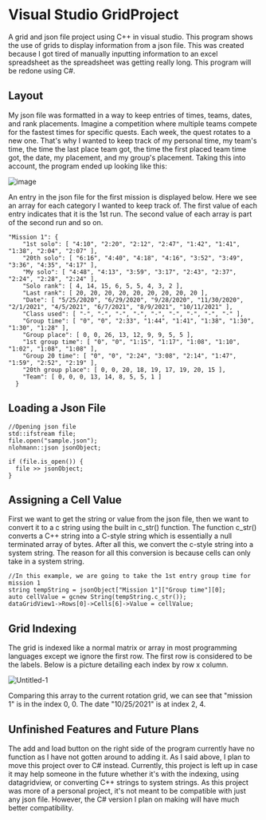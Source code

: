 # Visual Studio GridProject
A grid and json file project using C++ in visual studio. This program shows the use of grids to display information from a json file. This was created because I got tired of manually inputting information to an excel spreadsheet as the spreadsheet was getting really long. This program will be redone using C#.

**Layout**
-----------------------------------
My json file was formatted in a way to keep entries of times, teams, dates, and rank placements. Imagine a competition where multiple teams compete for the fastest times for specific quests. Each week, the quest rotates to a new one. That's why I wanted to keep track of my personal time, my team's time, the time the last place team got, the time the first placed team time got, the date, my placement, and my group's placement. Taking this into account, the program ended up looking like this:

![image](https://user-images.githubusercontent.com/100814612/160510571-62503dfc-4300-47af-bf54-dc8639061269.png)

An entry in the json file for the first mission is displayed below. Here we see an array for each category I wanted to keep track of. The first value of each entry indicates that it is the 1st run. The second value of each array is part of the second run and so on.

```
"Mission 1": {
    "1st solo": [ "4:10", "2:20", "2:12", "2:47", "1:42", "1:41", "1:38", "2:04", "2:07" ],
    "20th solo": [ "6:16", "4:40", "4:18", "4:16", "3:52", "3:49", "3:36", "4:35", "4:17" ],
    "My solo": [ "4:48", "4:13", "3:59", "3:17", "2:43", "2:37", "2:24", "2:28", "2:24" ],
    "Solo rank": [ 4, 14, 15, 6, 5, 5, 4, 3, 2 ],
    "Last rank": [ 20, 20, 20, 20, 20, 20, 20, 20, 20 ],
    "Date": [ "5/25/2020", "6/29/2020", "9/28/2020", "11/30/2020", "2/1/2021", "4/5/2021", "6/7/2021", "8/9/2021", "10/11/2021" ],
    "Class used": [ "-", "-", "-", "-", "-", "-", "-", "-", "-" ],
    "Group time": [ "0", "0", "2:33", "1:44", "1:41", "1:38", "1:30", "1:30", "1:28" ],
    "Group place": [ 0, 0, 26, 13, 12, 9, 9, 5, 5 ],
    "1st group time": [ "0", "0", "1:15", "1:17", "1:08", "1:10", "1:02", "1:08", "1:08" ],
    "Group 20 time": [ "0", "0", "2:24", "3:08", "2:14", "1:47", "1:59", "2:52", "2:19" ],
    "20th group place": [ 0, 0, 20, 18, 19, 17, 19, 20, 15 ],
    "Team": [ 0, 0, 0, 13, 14, 8, 5, 5, 1 ]
  }
```

**Loading a Json File**
-----------------------------------
```
//Opening json file
std::ifstream file;
file.open("sample.json");
nlohmann::json jsonObject;

if (file.is_open()) {
  file >> jsonObject;
}
```

**Assigning a Cell Value**
-----------------------------------
First we want to get the string or value from the json file, then we want to convert it to a c string using the built in c_str() function. The function c_str() converts a C++ string into a C-style string which is essentially a null terminated array of bytes. After all this, we convert the c-style string into a system string. The reason for all this conversion is because cells can only take in a system string.

```
//In this example, we are going to take the 1st entry group time for mission 1
string tempString = jsonObject["Mission 1"]["Group time"][0];
auto cellValue = gcnew String(tempString.c_str());
dataGridView1->Rows[0]->Cells[6]->Value = cellValue;
```

**Grid Indexing**
-----------------------------------
The grid is indexed like a normal matrix or array in most programming languages except we ignore the first row. The first row is considered to be the labels. Below is a picture detailing each index by row x column.

![Untitled-1](https://user-images.githubusercontent.com/100814612/160525207-6e15290a-f809-4efc-9c2a-ce80b3652f0e.png)

Comparing this array to the current rotation grid, we can see that "mission 1" is in the index 0, 0. The date "10/25/2021" is at index 2, 4.

**Unfinished Features and Future Plans**
-----------------------------------
The add and load button on the right side of the program currently have no function as I have not gotten around to adding it. As I said above, I plan to move this project over to C# instead. Currently, this project is left up in case it may help someone in the future whether it's with the indexing, using datagridview, or converting C++ strings to system strings. As this project was more of a personal project, it's not meant to be compatible with just any json file. However, the C# version I plan on making will have much better compatibility.
